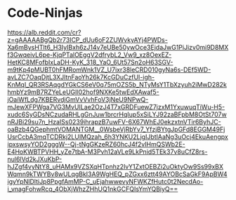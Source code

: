# Code-Ninjas
https://alb.reddit.com/cr?z=gAAAAABgQb2r73ICP_dUu6oF2ZUWvkyAYj4PWDs-Xa6mBysHTlt6_H3IyIBxh6zJ14v7eUBe50ywOce3EjdaJwG1PiJizv0mi9D8MXf3GwqeivL6pe-KjqPTalOEggV2dfrybL2_Vw9_xz8OexEZ-HetKC8MFofbIxLaDH-KyK_318_YaO_6Ut57Sn2oH63SGV-m9tKp4pMUBT0hFMRomWnk1VZ_U7ixr38leCRD010gyNa6s-DEf5WD-avLZC7OaqDjtL3XJltnFaoYh26k7KcGDuCzfUI-igh-KnMqI_QR3RSAqgdYGkCS6eV0q75mOZS5b_NTyMsY1TbXzyuh2iMwD282khmbYz9mB7RZYeLeUGIl02hof9NXKe5twEdXAwaf5-jOaiWfLdg7KBERvdjGmVvVvhFoV3jNeU9NPwQ-mJewXFPWga7VG3MvUILae2OzJ4T7xGRDFuewZ7jzxM1YxuwuqTiWu-H5-xudc6SyGDsNCzudaRHLgGnJuw1brcrHqIup5xSiLYJ92zaBFpbM8OtSt707wnRJBi29su7n_HzaISs0239ihrapzB7uwFV-6X67WhEJ0ekzxtnVTir6ByhJC-oaBzb4QGephmtVOMANTGM__0WsbeVjRbYv7_YfzjBYtgJpGFd8EGGM49FjUsrCcbA3mqTCDRkj2LUIMQzah_6h3YNKU2LjgIJbtIAaNg3uOcj4EkuAengpxipxswsyYOD2gggW--Qj-tNgGKzeRZ60hcJ4f2vIHmQSWb2E-E4HoKWBTPVHH_yZe7tbA-M3Pvh12aVLe9LkPnid5TEk37v8uCfZ8rs-nul6lVd2kJXuKbP-hJZgf4vyNtY8_uHAMx9VZSXqHTpnhz2IvY1ZxtOEBZi2uOktyOw9Ss99xBXWqmn9kTWYBv8wULqgBkI3A9WgHEQ_pZGxx6ztt49AYOBcSaGkF9ApBW4igyYpNIDltiJp8PpgfAmMP-C_uEjahwwevyNFWKZfHutc0t2NecdAo-i_vnagFohwRcq_4ObXjWhzZHhUQ1nkGCFQIsYmYQBiyQ==
